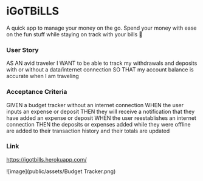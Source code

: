 # iGoTBiLLS
A quick app to manage your money on the go. Spend your money with ease on the fun stuff while staying on track with your bills 💸

### User Story
AS AN avid traveler
I WANT to be able to track my withdrawals and deposits with or without a data/internet connection
SO THAT my account balance is accurate when I am traveling 

### Acceptance Criteria
GIVEN a budget tracker without an internet connection
WHEN the user inputs an expense or deposit
THEN they will receive a notification that they have added an expense or deposit
WHEN the user reestablishes an internet connection
THEN the deposits or expenses added while they were offline are added to their transaction history and their totals are updated

### Link
https://igotbills.herokuapp.com/

![image](public/assets/Budget Tracker.png)